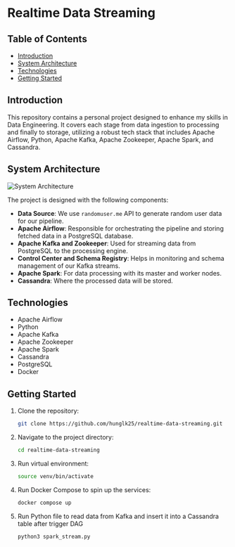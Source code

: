 # Realtime Data Streaming

## Table of Contents
- [Introduction](#introduction)
- [System Architecture](#system-architecture)
- [Technologies](#technologies)
- [Getting Started](#getting-started)


## Introduction

This repository contains a personal project designed to enhance my skills in Data Engineering. It covers each stage from data ingestion to processing and finally to storage, utilizing a robust tech stack that includes Apache Airflow, Python, Apache Kafka, Apache Zookeeper, Apache Spark, and Cassandra. 

## System Architecture
![System Architecture](https://github.com/hunglk25/realtime-data-streaming/blob/05583e51b336083fef4adb39f0776c5f703e0722/Data%20engineering%20architecture%20.png)

The project is designed with the following components:

- **Data Source**: We use `randomuser.me` API to generate random user data for our pipeline.
- **Apache Airflow**: Responsible for orchestrating the pipeline and storing fetched data in a PostgreSQL database.
- **Apache Kafka and Zookeeper**: Used for streaming data from PostgreSQL to the processing engine.
- **Control Center and Schema Registry**: Helps in monitoring and schema management of our Kafka streams.
- **Apache Spark**: For data processing with its master and worker nodes.
- **Cassandra**: Where the processed data will be stored.

## Technologies

- Apache Airflow
- Python
- Apache Kafka
- Apache Zookeeper
- Apache Spark
- Cassandra
- PostgreSQL
- Docker

## Getting Started

1. Clone the repository:
    ```bash
    git clone https://github.com/hunglk25/realtime-data-streaming.git
    ```

2. Navigate to the project directory:
    ```bash
    cd realtime-data-streaming
    ```
3. Run virtual environment:
    ```bash
    source venv/bin/activate
    ```

4. Run Docker Compose to spin up the services:
    ```bash
    docker compose up
    ```
5. Run Python file to read data from Kafka and insert it into a Cassandra table after trigger DAG
    ```bash
    python3 spark_stream.py
    ```
